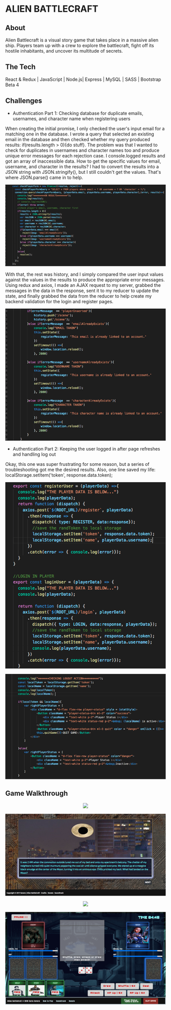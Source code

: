# ALIEN BATTLECRAFT

## About
Alien Battlecraft is a visual story game that takes place in a massive alien ship. Players team up with a crew to explore the battlecraft, fight off its hostile inhabitants, and uncover its multitude of secrets.

## The Tech 

React & Redux | JavaScript | Node.js| Express | MySQL | SASS | Bootstrap Beta 4  


## Challenges

- Authentication Part 1: Checking database for duplicate emails, usernames, and character name when registering users

When creating the initial promise, I only checked the user's input email for a matching one in the database. I wrote a query that selected an existing email in the database and then checked whether my query produced results: if(results.length > 0){do stuff}. The problem was that I wanted to check for duplicates in usernames and character names too and produce unique error messages for each rejection case. I console.logged results and got an array of inaccessible data. How to get the specific values for email, username, and character in the results? I had to convert the results into a JSON string with JSON.stringify(), but I still couldn't get the values. That's where JSON.parse() came in to help. 

<p align='center'>
  <img src="client/public/ReadMe/checkingForm.png">
</p>

With that, the rest was history, and I simply compared the user input values against the values in the results to produce the appropriate error messages. Using redux and axios, I made an AJAX request to my server, grabbed the messages in the data in the response, sent it to my reducer to update the state,   and finally grabbed the data from the reducer to help create my backend validation for the login and register pages.


<p align='center'>
  <img src="client/public/ReadMe/checkingForm2.png">
</p>

- Authentication Part 2: Keeping the user logged in after page refreshes and handling log out

Okay, this one was super frustrating for some reason, but a series of troubleshooting got me the desired results. Also, one line saved my life: localStorage.setItem('token', response.data.token);


<p align='center'>
  <img src="client/public/ReadMe/userloggedin2.png">
</p>

<p align='center'>
  <img src="client/public/ReadMe/userloggedin1.png">
</p>



## Game Walkthrough

<p align='center'>
  <img src="client/public/ReadMe/homescreen.png">
</p>

<p align='center'>
  <img src="client/public/Images/scene1.png">
</p>


<p align='center'>
  <img src="client/public/Images/convo-screen.png">
</p>


<p align='center'>
  <img src="client/public/ReadMe/battle2.png">
</p>





